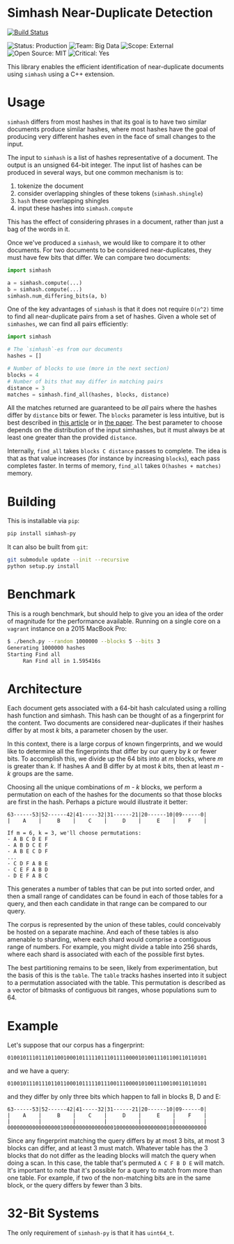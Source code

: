 Simhash Near-Duplicate Detection
================================
[![Build Status](https://travis-ci.org/seomoz/simhash-py.svg?branch=master)](https://travis-ci.org/seomoz/simhash-py)

![Status: Production](https://img.shields.io/badge/status-production-green.svg?style=flat)
![Team: Big Data](https://img.shields.io/badge/team-big_data-green.svg?style=flat)
![Scope: External](https://img.shields.io/badge/scope-external-green.svg?style=flat)
![Open Source: MIT](https://img.shields.io/badge/open_source-MIT-green.svg?style=flat)
![Critical: Yes](https://img.shields.io/badge/critical-yes-red.svg?style=flat)

This library enables the efficient identification of near-duplicate documents using
`simhash` using a C++ extension.

Usage
=====
`simhash` differs from most hashes in that its goal is to have two similar documents
produce similar hashes, where most hashes have the goal of producing very different
hashes even in the face of small changes to the input.

The input to `simhash` is a list of hashes representative of a document. The output is an
unsigned 64-bit integer. The input list of hashes can be produced in several ways, but
one common mechanism is to:

1. tokenize the document
1. consider overlapping shingles of these tokens (`simhash.shingle`)
1. `hash` these overlapping shingles
1. input these hashes into `simhash.compute`

This has the effect of considering phrases in a document, rather than just a bag of the
words in it.

Once we've produced a `simhash`, we would like to compare it to other documents. For two
documents to be considered near-duplicates, they must have few bits that differ. We can
compare two documents:

```python
import simhash

a = simhash.compute(...)
b = simhash.compute(...)
simhash.num_differing_bits(a, b)
```

One of the key advantages of `simhash` is that it does not require `O(n^2)` time to find
all near-duplicate pairs from a set of hashes. Given a whole set of `simhashes`, we can
find all pairs efficiently:

```python
import simhash

# The `simhash`-es from our documents
hashes = []

# Number of blocks to use (more in the next section)
blocks = 4
# Number of bits that may differ in matching pairs
distance = 3
matches = simhash.find_all(hashes, blocks, distance)
```

All the matches returned are guaranteed to be _all_ pairs where the hashes differ by
`distance` bits or fewer. The `blocks` parameter is less intuitive, but is best described
in [this article](https://moz.com/devblog/near-duplicate-detection/) or in
[the paper](http://www2007.cpsc.ucalgary.ca/papers/paper215.pdf). The best parameter to
choose depends on the distribution of the input simhashes, but it must always be at least
one greater than the provided `distance`.

Internally, `find_all` takes `blocks C distance` passes to complete. The idea is that as
that value increases (for instance by increasing `blocks`), each pass completes faster.
In terms of memory, `find_all` takes `O(hashes + matches)` memory.

Building
========
This is installable via `pip`:

```bash
pip install simhash-py
```

It can also be built from `git`:

```bash
git submodule update --init --recursive
python setup.py install
```

Benchmark
=========
This is a rough benchmark, but should help to give you an idea of the order of
magnitude for the performance available. Running on a single core on a `vagrant` instance
on a 2015 MacBook Pro:

```bash
$ ./bench.py --random 1000000 --blocks 5 --bits 3
Generating 1000000 hashes
Starting Find all
     Ran Find all in 1.595416s
```

Architecture
============
Each document gets associated with a 64-bit hash calculated using a rolling
hash function and simhash. This hash can be thought of as a fingerprint for
the content. Two documents are considered near-duplicates if their hashes differ
by at most _k_ bits, a parameter chosen by the user.

In this context, there is a large corpus of known fingerprints, and we would
like to determine all the fingerprints that differ by our query by _k_ or fewer
bits. To accomplish this, we divide up the 64 bits into at _m_ blocks, where
_m_ is greater than _k_. If hashes A and B differ by at most _k_ bits, then at
least _m - k_ groups are the same.

Choosing all the unique combinations of _m - k_ blocks, we perform a permutation
on each of the hashes for the documents so that those blocks are first in the
hash. Perhaps a picture would illustrate it better:

    63------53|52------42|41-----32|31------21|20------10|09------0|
    |    A    |     B    |    C    |     D    |     E    |    F    |

    If m = 6, k = 3, we'll choose permutations:
    - A B C D E F
    - A B D C E F
    - A B E C D F
    ...
    - C D F A B E
    - C E F A B D
    - D E F A B C

This generates a number of tables that can be put into sorted order, and then a
small range of candidates can be found in each of those tables for a query, and
then each candidate in that range can be compared to our query.

The corpus is represented by the union of these tables, could conceivably be
hosted on a separate machine. And each of these tables is also amenable to
sharding, where each shard would comprise a contiguous range of numbers. For
example, you might divide a table into 256 shards, where each shard is
associated with each of the possible first bytes.

The best partitioning remains to be seen, likely from experimentation, but the
basis of this is the `table`. The `table` tracks hashes inserted into it subject
to a permutation associated with the table. This permutation is described as a
vector of bitmasks of contiguous bit ranges, whose populations sum to 64.

Example
=======

Let's suppose that our corpus has a fingerprint:

    0100101110111011001000101111101110111100001010011101100110110101

and we have a query:

    0100101110111011011000101111101110011100001010011100100110110101

and they differ by only three bits which happen to fall in blocks B, D and E:

    63------53|52------42|41-----32|31------21|20------10|09------0|
    |    A    |     B    |    C    |     D    |     E    |    F    |
    |         |          |         |          |          |         |
    0000000000000000010000000000000000100000000000000001000000000000

Since any fingerprint matching the query differs by at most 3 bits, at most 3
blocks can differ, and at least 3 must match. Whatever table has the 3 blocks
that do not differ as the leading blocks will match the query when doing a scan.
In this case, the table that's permuted `A C F B D E` will match. It's important
to note that it's possible for a query to match from more than one table. For
example, if two of the non-matching bits are in the same block, or the query
differs by fewer than 3 bits.

32-Bit Systems
==============
The only requirement of `simhash-py` is that it has `uint64_t`.
